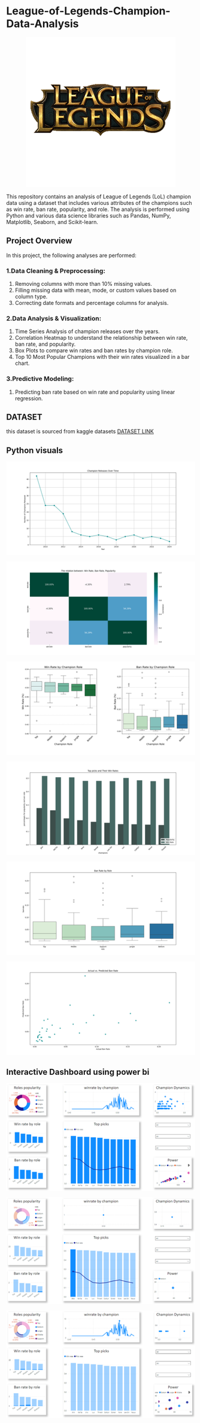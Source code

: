 # League-of-Legends-Champion-Data-Analysis

<p align="center">
    <img width="400" src="https://github.com/agomaa20011/League-of-Legends-Champion-Data-Analysis/blob/main/League%20Of%20Legends.png">
</p>

This repository contains an analysis of League of Legends (LoL) champion data using a dataset that includes various attributes of the champions such as win rate, ban rate, popularity, and role. The analysis is performed using Python and various data science libraries such as Pandas, NumPy, Matplotlib, Seaborn, and Scikit-learn.

## Project Overview

In this project, the following analyses are performed:

### 1.Data Cleaning & Preprocessing:
1. Removing columns with more than 10% missing values.
2. Filling missing data with mean, mode, or custom values based on column type.
3. Correcting date formats and percentage columns for analysis.
### 2.Data Analysis & Visualization:
1. Time Series Analysis of champion releases over the years.
2. Correlation Heatmap to understand the relationship between win rate, ban rate, and popularity.
3. Box Plots to compare win rates and ban rates by champion role.
4. Top 10 Most Popular Champions with their win rates visualized in a bar chart.
### 3.Predictive Modeling:
1. Predicting ban rate based on win rate and popularity using linear regression.

## DATASET

this dataset is sourced from kaggle datasets
[DATASET LINK](https://www.kaggle.com/datasets/delfinaoliva/league-of-legends-champspopularity-winrate-kda)

## Python visuals

![Champion releases over time](https://github.com/agomaa20011/League-of-Legends-Champion-Data-Analysis/blob/main/Visuals/Champions%20Releases%20Over%20Time.png)

![the relationship between: winrate, banrate, popularity](https://github.com/agomaa20011/League-of-Legends-Champion-Data-Analysis/blob/main/Visuals/The%20relatiosn%20between%20winrate%2C%20banrate%2C%20popularity.png)

![winrate, banrate by champion](https://github.com/agomaa20011/League-of-Legends-Champion-Data-Analysis/blob/main/Visuals/winrate%2C%20banrate%20by%20role.png)

![Top pciked champions](https://github.com/agomaa20011/League-of-Legends-Champion-Data-Analysis/blob/main/Visuals/meta.png)

![ban rate by role](https://github.com/agomaa20011/League-of-Legends-Champion-Data-Analysis/blob/main/Visuals/ban%20rate%20by%20role%20prediction.png)

![actual vs. predicted ban rate](https://github.com/agomaa20011/League-of-Legends-Champion-Data-Analysis/blob/main/Visuals/actual%20vs%20predicted%20ban%20rate.png)


## Interactive Dashboard using power bi

![dashboard](https://github.com/agomaa20011/League-of-Legends-Champion-Data-Analysis/blob/main/dashboard/GENERAL%20DASHBOARD.PNG)

![dashboard](https://github.com/agomaa20011/League-of-Legends-Champion-Data-Analysis/blob/main/dashboard/GENERAL%20DASHBOARD%202.PNG)

![dashboard](https://github.com/agomaa20011/League-of-Legends-Champion-Data-Analysis/blob/main/dashboard/GENERAL%20DASHBOARD%203.PNG)
